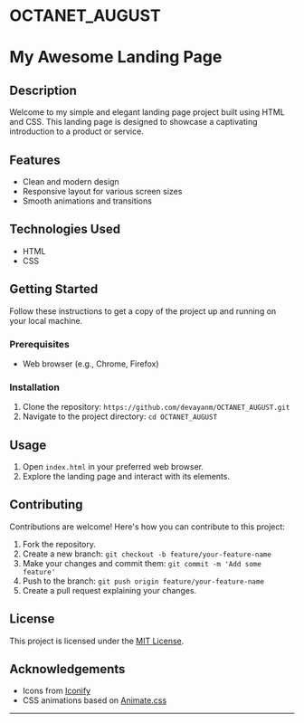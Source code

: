 # OCTANET_AUGUST
# My Awesome Landing Page

## Description

Welcome to my simple and elegant landing page project built using HTML and CSS. This landing page is designed to showcase a captivating introduction to a product or service.


## Features

- Clean and modern design
- Responsive layout for various screen sizes
- Smooth animations and transitions

## Technologies Used

- HTML
- CSS

## Getting Started

Follow these instructions to get a copy of the project up and running on your local machine.

### Prerequisites

- Web browser (e.g., Chrome, Firefox)

### Installation

1. Clone the repository: `https://github.com/devayanm/OCTANET_AUGUST.git`
2. Navigate to the project directory: `cd OCTANET_AUGUST`

## Usage

1. Open `index.html` in your preferred web browser.
2. Explore the landing page and interact with its elements.

## Contributing

Contributions are welcome! Here's how you can contribute to this project:

1. Fork the repository.
2. Create a new branch: `git checkout -b feature/your-feature-name`
3. Make your changes and commit them: `git commit -m 'Add some feature'`
4. Push to the branch: `git push origin feature/your-feature-name`
5. Create a pull request explaining your changes.

## License

This project is licensed under the [MIT License](LICENSE).

## Acknowledgements

- Icons from [Iconify](https://iconify.design)
- CSS animations based on [Animate.css](https://animate.style)

---